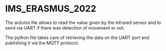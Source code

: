 # IMS_ERASMUS_2022

The arduino file allows to read the value given by the infrared sensor and to send via UART if there was detection of movement or not.

The python file takes care of retrieving the data on the UART port and publishing it via the MQTT protocol.
